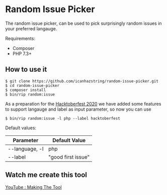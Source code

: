 # Random Issue Picker

The random issue picker, can be used to pick surprisingly random issues in your preferred langauge.

Requirements:
* Composer
* PHP 7.3+

## How to use it

```shell
$ git clone https://github.com/icanhazstring/random-issue-picker.git
$ cd random-issue-picker
$ composer install
$ bin/rip random:issue
```

As a preparation for the [Hacktoberfest 2020](https://hacktoberfest.digitalocean.com) we have added some features to support langauge and label as input parameter, so now you can use

```shell
$ bin/rip random:issue -l php --label hacktoberfest
```

Default values:

| Parameter        |  Default Value       |
|------------------|----------------------|
| --language, -l   | php                  |
| --label          | "good first issue"   |

## Watch me create this tool
[YouTube : Making The Tool](https://www.youtube.com/watch?v=QRf4CQxpznM)
